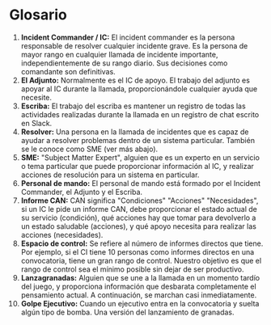
# Glosario

1. **Incident Commander / IC:** El incident commander es la persona responsable de resolver cualquier incidente grave. Es la persona de mayor rango en cualquier llamada de incidente importante, independientemente de su rango diario. Sus decisiones como comandante son definitivas.
1. **El Adjunto:** Normalmente es el IC de apoyo. El trabajo del adjunto es apoyar al IC durante la llamada, proporcionándole cualquier ayuda que necesite.
1. **Escriba:** El trabajo del escriba es mantener un registro de todas las actividades realizadas durante la llamada en un registro de chat escrito en Slack.
1. **Resolver:** Una persona en la llamada de incidentes que es capaz de ayudar a resolver problemas dentro de un sistema particular. También se le conoce como SME (ver más abajo).
1. **SME:** "Subject Matter Expert", alguien que es un experto en un servicio o tema particular que puede proporcionar información al IC, y realizar acciones de resolución para un sistema en particular.
1. **Personal de mando:** El personal de mando está formado por el Incident Commander, el Adjunto y el Escriba.
1. **Informe CAN:** CAN significa "Condiciones" "Acciones" "Necesidades", si un IC le pide un informe CAN, debe proporcionar el estado actual de su servicio (condición), qué acciones hay que tomar para devolverlo a un estado saludable (acciones), y qué apoyo necesita para realizar las acciones (necesidades).
1. **Espacio de control:** Se refiere al número de informes directos que tiene. Por ejemplo, si el CI tiene 10 personas como informes directos en una convocatoria, tiene un gran rango de control. Nuestro objetivo es que el rango de control sea el mínimo posible sin dejar de ser productivo.
1. **Lanzagranadas:** Alguien que se une a la llamada en un momento tardío del juego, y proporciona información que desbarata completamente el pensamiento actual. A continuación, se marchan casi inmediatamente.
1. **Golpe Ejecutivo:** Cuando un ejecutivo entra en la convocatoria y suelta algún tipo de bomba. Una versión del lanzamiento de granadas.

